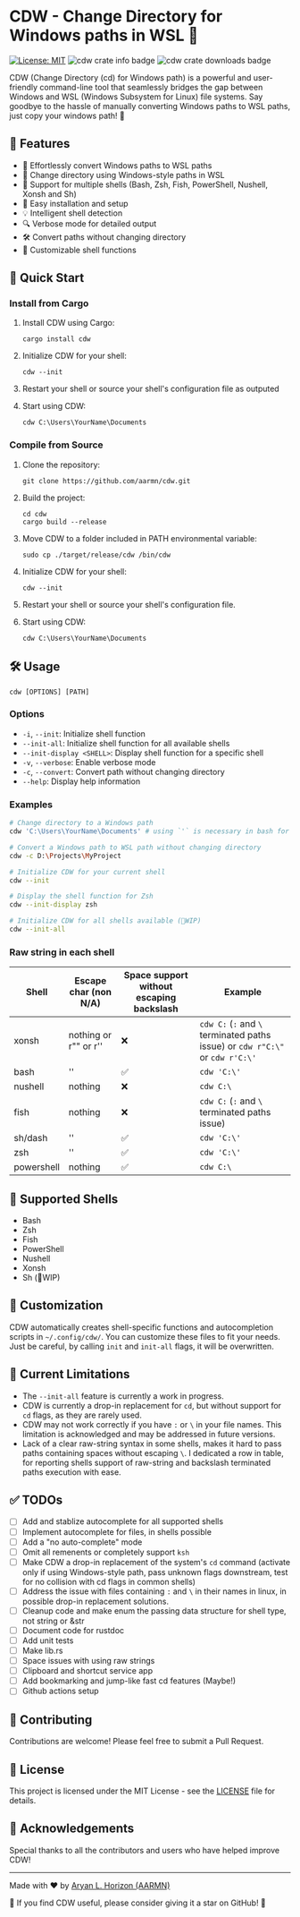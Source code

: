 # CDW - Change Directory for Windows paths in WSL 🚀

[![License: MIT](https://img.shields.io/badge/License-MIT-yellow.svg)](https://opensource.org/licenses/MIT)
![cdw crate info badge](https://badgers.space/crates/downloads/cdw)
![cdw crate downloads badge](https://badgers.space/crates/info/cdw)
<!-- ![Bash](https://img.shields.io/badge/Bash-Support-4EAA25?style=for-the-badge&logo=gnubash&logoColor=white)
![Zsh](https://img.shields.io/badge/Supports-Zsh-F15A24?style=for-the-badge)
![Fish](https://img.shields.io/badge/Supports-Fish-4AAE46?style=for-the-badge)
![PowerShell](https://img.shields.io/badge/Supports-PowerShell-5391FE?style=for-the-badge&logo=powershell&logoColor=white)
![PowerShell](https://img.shields.io/badge/powershell-5391FE?style=for-the-badge&logo=powershell&logoColor=white)
![Nushell](https://img.shields.io/badge/Supports-Nushell-4E9A06?style=for-the-badge)
![Xonsh](https://img.shields.io/badge/Supports-Xonsh-3776AB?style=for-the-badge)
![Sh](https://img.shields.io/badge/Supports-Sh-4EAA25?style=for-the-badge) -->

CDW (Change Directory (cd) for Windows path) is a powerful and user-friendly command-line tool that seamlessly bridges the gap between Windows and WSL (Windows Subsystem for Linux) file systems. Say goodbye to the hassle of manually converting Windows paths to WSL paths, just copy your windows path! 🎉

## 🌟 Features

- 🔄 Effortlessly convert Windows paths to WSL paths
- 📂 Change directory using Windows-style paths in WSL
- 🐚 Support for multiple shells (Bash, Zsh, Fish, PowerShell, Nushell, Xonsh and Sh)
- 🚀 Easy installation and setup
- 💡 Intelligent shell detection
- 🔍 Verbose mode for detailed output
- 🛠️ Convert paths without changing directory
- 🎨 Customizable shell functions

## 🚀 Quick Start

### Install from Cargo

1. Install CDW using Cargo:
   ```
   cargo install cdw
   ```

2. Initialize CDW for your shell:
   ```
   cdw --init
   ```

3. Restart your shell or source your shell's configuration file as outputed

4. Start using CDW:
   ```
   cdw C:\Users\YourName\Documents
   ```

### Compile from Source

1. Clone the repository:
   ```
   git clone https://github.com/aarmn/cdw.git
   ```

2. Build the project:
   ```
   cd cdw
   cargo build --release
   ```

3. Move CDW to a folder included in PATH environmental variable:
   ```
   sudo cp ./target/release/cdw /bin/cdw
   ```

4. Initialize CDW for your shell:
   ```
   cdw --init
   ```

5. Restart your shell or source your shell's configuration file.

6. Start using CDW:
   ```
   cdw C:\Users\YourName\Documents
   ```

## 🛠️ Usage

```
cdw [OPTIONS] [PATH]
```

### Options

- `-i`, `--init`: Initialize shell function
- `--init-all`: Initialize shell function for all available shells
- `--init-display <SHELL>`: Display shell function for a specific shell
- `-v`, `--verbose`: Enable verbose mode
- `-c`, `--convert`: Convert path without changing directory
- `--help`: Display help information

### Examples

```bash
# Change directory to a Windows path
cdw 'C:\Users\YourName\Documents' # using `'` is necessary in bash for `\` to be interpreted as raw string and remain unescaped, check your shells for more info on raw/unescaped strings

# Convert a Windows path to WSL path without changing directory
cdw -c D:\Projects\MyProject

# Initialize CDW for your current shell
cdw --init

# Display the shell function for Zsh
cdw --init-display zsh

# Initialize CDW for all shells available (🚧WIP)
cdw --init-all
```

### Raw string in each shell

| Shell      | Escape char (non N/A)       | Space support without escaping backslash | Example                     |
|------------|-----------------------------|------------------------------------------|-----------------------------|
| xonsh      | nothing or r"" or r''       |❌                                        |`cdw C:` (`:` and `\` terminated paths issue) or `cdw r"C:\"` or `cdw r'C:\'` |
| bash       | ''                          |✅                                        |`cdw 'C:\'`                                   |
| nushell    | nothing                     |❌                                        |`cdw C:\`                                     |
| fish       | nothing                     |❌                                        |`cdw C:` (`:` and `\` terminated paths issue) |
| sh/dash    | ''                          |✅                                        |`cdw 'C:\'`                                   |
| zsh        | ''                          |✅                                        |`cdw 'C:\'`                                   |
| powershell | nothing                     |✅                                        |`cdw C:\`                                     |

## 🐚 Supported Shells

- Bash
- Zsh
- Fish
- PowerShell
- Nushell
- Xonsh
- Sh (🚧WIP)

## 🎨 Customization

CDW automatically creates shell-specific functions and autocompletion scripts in `~/.config/cdw/`. You can customize these files to fit your needs. Just be careful, by calling `init` and `init-all` flags, it will be overwritten.

## 🚧 Current Limitations

- The `--init-all` feature is currently a work in progress.
- CDW is currently a drop-in replacement for `cd`, but without support for `cd` flags, as they are rarely used.
- CDW may not work correctly if you have `:` or `\` in your file names. This limitation is acknowledged and may be addressed in future versions.
- Lack of a clear raw-string syntax in some shells, makes it hard to pass paths containing spaces without escaping `\`. I dedicated a row in table, for reporting shells support of raw-string and backslash terminated paths execution with ease.

## ✅ TODOs

- [ ] Add and stablize autocomplete for all supported shells
- [ ] Implement autocomplete for files, in shells possible
- [ ] Add a "no auto-complete" mode
- [ ] Omit all remenents or completely support `ksh`
- [ ] Make CDW a drop-in replacement of the system's `cd` command (activate only if using Windows-style path, pass unknown flags downstream, test for no collision with cd flags in common shells)
- [ ] Address the issue with files containing `:` and `\` in their names in linux, in possible drop-in replacement solutions.
- [ ] Cleanup code and make enum the passing data structure for shell type, not string or &str
- [ ] Document code for rustdoc
- [ ] Add unit tests
- [ ] Make lib.rs
- [ ] Space issues with using raw strings
- [ ] Clipboard and shortcut service app
- [ ] Add bookmarking and jump-like fast cd features (Maybe!)
- [ ] Github actions setup

## 🤝 Contributing

Contributions are welcome! Please feel free to submit a Pull Request.

## 📜 License

This project is licensed under the MIT License - see the [LICENSE](LICENSE) file for details.

## 🙏 Acknowledgements

Special thanks to all the contributors and users who have helped improve CDW!

---

Made with ❤️ by [Aryan L. Horizon (AARMN)](https://github.com/aarmn)

🌟 If you find CDW useful, please consider giving it a star on GitHub! 🌟